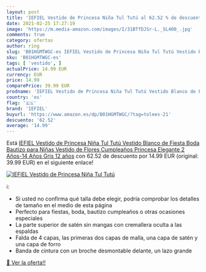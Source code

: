 ```yaml
---
layout: post
title: 'IEFIEL Vestido de Princesa Niña Tul Tutú al 62.52 % de descuento'
date: 2021-02-25 17:27:19
image: 'https://m.media-amazon.com/images/I/31BTfDJSr-L._SL400_.jpg'
comments: true
category: ofertas
author: ring
slug: 'B01HGMTWGC-es IEFIEL Vestido de Princesa Niña Tul Tutú Vestido Blanco de...'
sku: 'B01HGMTWGC-es'
tags: [ 'vestido', ]
actualPrice: 14.99 EUR
currency: EUR
price: 14.99
comparePrice: 39.99 EUR
prodname: 'IEFIEL Vestido de Princesa Niña Tul Tutú Vestido Blanco de Fiesta Boda Bautizo para Niñas Vestido de Flores Cumpleaños Princesa Elegante 2 Años-14 Años Gris 12 años'
country: 'es'
flag: '🇪🇸'
brand: 'IEFIEL'
buyurl: 'https://www.amazon.es/dp/B01HGMTWGC/?tag=tolees-21'
descuento: '62.52'
average: '14.99'
---
```


Está [IEFIEL Vestido de Princesa Niña Tul Tutú Vestido Blanco de Fiesta Boda Bautizo para Niñas Vestido de Flores Cumpleaños Princesa Elegante 2 Años-14 Años Gris 12 años](https://www.amazon.es/dp/B01HGMTWGC/?tag=tolees-21) con 62.52 de descuento por 14.99 EUR (original: 39.99 EUR) en el siguiente enlace!

[![IEFIEL Vestido de Princesa Niña Tul Tutú](https://m.media-amazon.com/images/I/31BTfDJSr-L._SL400_.jpg)](https://www.amazon.es/dp/B01HGMTWGC/?tag=tolees-21)

ℹ️:

- Si usted no confirma qué talla debe elegir, podría comprobar los detalles de tamaño en el medio de esta página
- Perfecto para fiestas, boda, bautizo cumpleaños o otras ocasiones especiales
- La parte superior de satén sin mangas con cremallera oculta a las espaldas
- Falda de 4 capas, las primeras dos capas de malla, una capa de satén y una capa de forro
- Banda de cintura con un broche desmontable delante, un lazo grande

[🛒 Ver la oferta!!](https://www.amazon.es/dp/B01HGMTWGC/?tag=tolees-21)
